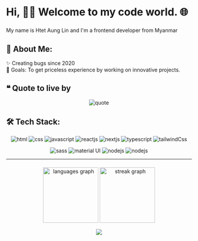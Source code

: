 <h1 align="left">Hi, 🙋‍♂️ Welcome to my code world. 🌐</h1>

###

<p align="left">My name is Htet Aung Lin and I'm a frontend developer from Myanmar</p>

###

## 💫 About Me:
<p align="left">✨ Creating bugs since 2020<br>🎯 Goals: To get priceless experience by working on innovative projects.</p>

## ❝ Quote to live by
<div align="center">
<img src="https://github.com/HTLA380/HTLA380/assets/113810462/83793ffa-5d47-4867-ba9b-20d71f0d1e45" alt="quote" />
</div>


## 🛠️ Tech Stack:
<div align="center">
<img src="https://img.shields.io/badge/html5-%23E34F26.svg?style=for-the-badge&logo=html5&logoColor=white" alt="html" />
<img src="https://img.shields.io/badge/css3-%231572B6.svg?style=for-the-badge&logo=css3&logoColor=white" alt="css" />
<img src="https://img.shields.io/badge/javascript-%23323330.svg?style=for-the-badge&logo=javascript&logoColor=%23F7DF1E" alt="javascript" />
<img src="https://img.shields.io/badge/react-%2320232a.svg?style=for-the-badge&logo=react&logoColor=%2361DAFB" alt="reactjs" />
<img src="https://img.shields.io/badge/Next-black?style=for-the-badge&logo=next.js&logoColor=white" alt="nextjs" />
<img src="https://img.shields.io/badge/typescript-%23007ACC.svg?style=for-the-badge&logo=typescript&logoColor=white" alt="typescript" />
<img src="https://img.shields.io/badge/tailwindcss-%2338B2AC.svg?style=for-the-badge&logo=tailwind-css&logoColor=white" alt="tailwindCss" />
</p>

<div align="center">
<img src="https://img.shields.io/badge/SASS-hotpink.svg?style=for-the-badge&logo=SASS&logoColor=white" alt="sass" />
<img src="https://img.shields.io/badge/MUI-%230081CB.svg?style=for-the-badge&logo=mui&logoColor=white" alt="material UI" />
<img src="https://img.shields.io/badge/node.js-6DA55F?style=for-the-badge&logo=node.js&logoColor=white" alt="nodejs" />
<img src="https://img.shields.io/badge/MongoDB-%234ea94b.svg?style=for-the-badge&logo=mongodb&logoColor=white" alt="nodejs" />
</p>

---

###

<div align="center">
  <img src="https://github-readme-stats.vercel.app/api/top-langs?username=HTLA380&locale=en&hide_title=false&layout=compact&card_width=320&langs_count=5&theme=dracula&hide_border=false&order=2" height="150" alt="languages graph"  />
  <img src="https://streak-stats.demolab.com?user=HTLA380&locale=en&mode=daily&theme=dracula&hide_border=false&border_radius=5&order=3" height="150" alt="streak graph"  />
</div>

[![](https://visitcount.itsvg.in/api?id=HTLA380&icon=0&color=0)](https://visitcount.itsvg.in)
